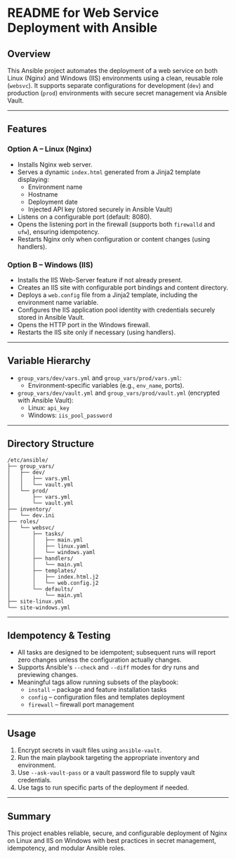 # README for Web Service Deployment with Ansible

## Overview

This Ansible project automates the deployment of a web service on both Linux (Nginx) and Windows (IIS) environments using a clean, reusable role (`websvc`). It supports separate configurations for development (`dev`) and production (`prod`) environments with secure secret management via Ansible Vault.

---

## Features

### Option A – Linux (Nginx)
- Installs Nginx web server.
- Serves a dynamic `index.html` generated from a Jinja2 template displaying:
  - Environment name
  - Hostname
  - Deployment date
  - Injected API key (stored securely in Ansible Vault)
- Listens on a configurable port (default: 8080).
- Opens the listening port in the firewall (supports both `firewalld` and `ufw`), ensuring idempotency.
- Restarts Nginx only when configuration or content changes (using handlers).
  
### Option B – Windows (IIS)
- Installs the IIS Web-Server feature if not already present.
- Creates an IIS site with configurable port bindings and content directory.
- Deploys a `web.config` file from a Jinja2 template, including the environment name variable.
- Configures the IIS application pool identity with credentials securely stored in Ansible Vault.
- Opens the HTTP port in the Windows firewall.
- Restarts the IIS site only if necessary (using handlers).

---

## Variable Hierarchy

- `group_vars/dev/vars.yml` and `group_vars/prod/vars.yml`:
  - Environment-specific variables (e.g., `env_name`, ports).
- `group_vars/dev/vault.yml` and `group_vars/prod/vault.yml` (encrypted with Ansible Vault):
  - Linux: `api_key`
  - Windows: `iis_pool_password`

---

## Directory Structure

```
/etc/ansible/
├── group_vars/
│   ├── dev/
│   │   ├── vars.yml
│   │   └── vault.yml
│   └── prod/
│       ├── vars.yml
│       └── vault.yml
├── inventory/
│   └── dev.ini
├── roles/
│   └── websvc/
│       ├── tasks/
│       │   ├── main.yml
│       │   ├── linux.yaml
│       │   └── windows.yaml
│       ├── handlers/
│       │   └── main.yml
│       ├── templates/
│       │   ├── index.html.j2
│       │   └── web.config.j2
│       └── defaults/
│           └── main.yml
├── site-linux.yml
└── site-windows.yml
```


---

## Idempotency & Testing

- All tasks are designed to be idempotent; subsequent runs will report zero changes unless the configuration actually changes.
- Supports Ansible's `--check` and `--diff` modes for dry runs and previewing changes.
- Meaningful tags allow running subsets of the playbook:
  - `install` – package and feature installation tasks
  - `config` – configuration files and templates deployment
  - `firewall` – firewall port management

---

## Usage

1. Encrypt secrets in vault files using `ansible-vault`.
2. Run the main playbook targeting the appropriate inventory and environment.
3. Use `--ask-vault-pass` or a vault password file to supply vault credentials.
4. Use tags to run specific parts of the deployment if needed.

---

## Summary

This project enables reliable, secure, and configurable deployment of Nginx on Linux and IIS on Windows with best practices in secret management, idempotency, and modular Ansible roles.
